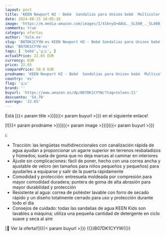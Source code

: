 ```yaml
---
layout: post
title: 'KEEN Newport H2 - Bebé  Sandalias para Unisex bebé  Multicolor  Rainbow Tie Dye   19 EU'
date: 2024-08-15 18:05:10
image: 'https://m.media-amazon.com/images/I/41knyQ+AAUL._SL500_._SL400_.jpg'
comments: true
category: ofertas
author: 'tole.es'
slug: 'B07DK1CYYW-es KEEN Newport H2 - Bebé Sandalias para Unisex bebé...'
sku: 'B07DK1CYYW-es'
tags: [ 'bebé','🇪🇸', ]
actualPrice: 22.65 EUR
currency: EUR
price: 22.65
comparePrice: 50.0 EUR
prodname: 'KEEN Newport H2 - Bebé  Sandalias para Unisex bebé  Multicolor  Rainbow Tie Dye   19 EU'
country: 'es'
flag: '🇪🇸'
brand: ''
buyurl: 'https://www.amazon.es/dp/B07DK1CYYW/?tag=tolees-21'
descuento: '54.70'
average: '22.65'
---
```


Está [{{< param title >}}]({{< param buyurl >}}) en el siguiente enlace!

[![{{< param prodname >}}]({{< param image >}})]({{< param buyurl >}})

ℹ️:

- Tracción: las lengüetas multidireccionales con canalización rápida de agua ayudan a proporcionar un agarre superior en terrenos resbaladizos y húmedos; suela de goma que no deja marcas al caminar en interiores
- Ajuste sin complicaciones: fácil de poner, hecho con una correa ancha y ajustable de velcro (en tamaños para niños pequeños y pequeños) para ayudarles a equiparse y salir de la puerta rápidamente
- Comodidad y protección: entresuela moldeada por compresión para mayor comodidad duradera; puntera de goma de alta abrasión para mayor durabilidad y protección
- Resistente al agua: correa de poliéster lavable con forro de secado rápido y un diseño totalmente cerrado para uso y protección durante todo el día
- Consejos de cuidado: todas las sandalias de agua KEEN Kids son lavables a máquina; utiliza una pequeña cantidad de detergente en ciclo suave y seca al aire

[🛒 Ver la oferta!!]({{< param buyurl >}})
{{<world>}}B07DK1CYYW{{</world>}}
